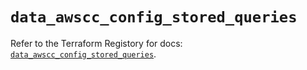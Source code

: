 # `data_awscc_config_stored_queries`

Refer to the Terraform Registory for docs: [`data_awscc_config_stored_queries`](https://registry.terraform.io/providers/hashicorp/awscc/0.70.0/docs/data-sources/config_stored_queries).
